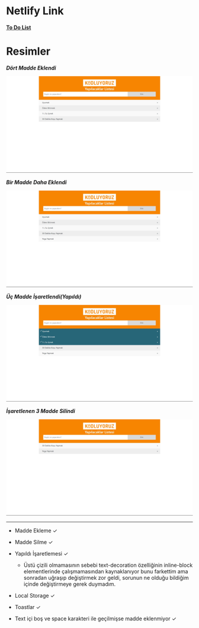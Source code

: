 # **Netlify Link**

[**To Do List**](https://62fcea46a83b9402feb69a10--glittering-blancmange-03d3d5.netlify.app/)

# **Resimler**

**_Dört Madde Eklendi_**

![image not found](Images/Image1.jpeg "Image")

**_Bir Madde Daha Eklendi_**

![image not found](Images/Image2.jpeg "Image")

**_Üç Madde İşaretlendi(Yapıldı)_**

![image not found](Images/Image3.jpeg "Image")

**_İşaretlenen 3 Madde Silindi_** 

![image not found](Images/Image4.jpeg "Image")

***

- Madde Ekleme ✓
- Madde Silme ✓
- Yapıldı İşaretlemesi ✓
    - Üstü çizili olmamasının sebebi text-decoration özelliğinin inline-block elementlerinde çalışmamasından kaynaklanıyor bunu farkettim ama sonradan uğraşıp değiştirmek zor geldi, sorunun ne olduğu bildiğim içinde değiştirmeye gerek duymadım.

- Local Storage ✓
- Toastlar ✓
- Text içi boş ve space karakteri ile geçilmişse madde eklenmiyor ✓






